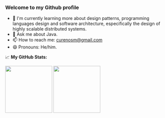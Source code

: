 ### Welcome to my Github profile

- 🌱 I'm currently learning more about design patterns, programming languages design and software architecture, especifically the design of highly scalable distributed systems.
- 💬 Ask me about Java.
- 📫 How to reach me: <curenosm@gmail.com>
- 😄 Pronouns: He/him.

📈 **My GitHub Stats:**

<p>
  <img height="150em" src="https://github-readme-stats.vercel.app/api?username=curenosm&show_icons=true&hide_border=true&&count_private=true&include_all_commits=true&theme=dark&hide=prs,contribs&show_icons=true" />
  <img height="150em" src="https://github-readme-stats.vercel.app/api/top-langs/?username=curenosm&show_icons=true&hide_border=true&layout=compact&langs_count=8&theme=dark"/>
</p>
